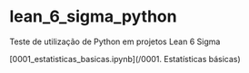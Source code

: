 # lean_6_sigma_python
Teste de utilização de Python em projetos Lean 6 Sigma

[0001_estatisticas_basicas.ipynb](/0001. Estatísticas básicas)
